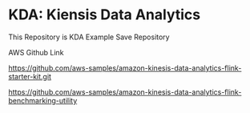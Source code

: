 # KDA: Kiensis Data Analytics
This Repository is KDA Example Save Repository

AWS Github Link

https://github.com/aws-samples/amazon-kinesis-data-analytics-flink-starter-kit.git

https://github.com/aws-samples/amazon-kinesis-data-analytics-flink-benchmarking-utility
